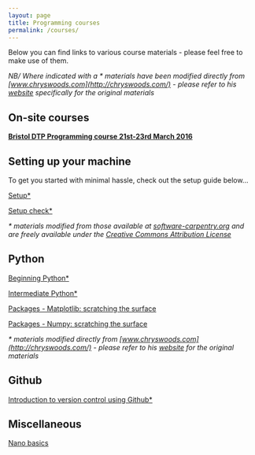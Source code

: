 ```yaml
---
layout: page
title: Programming courses
permalink: /courses/
---
```


Below you can find links to various course materials - please feel free to make use of them.

*NB/ Where indicated with a \* materials have been modified directly from [www.chryswoods.com](http://chryswoods.com/) - please refer to his [website](http://chryswoods.com/) specifically for the original materials*

## On-site courses 

[**Bristol DTP Programming course 21st-23rd March 2016**](dtp_course_info_march2016)

## Setting up your machine

To get you started with minimal hassle, check out the setup guide below...

[Setup\*](Setup/setup)

[Setup check\*](Setup_check/setup_check)

*\* materials modified from those available at [software-carpentry.org](http://software-carpentry.org/) and are freely available under the [Creative Commons Attribution License](https://creativecommons.org/licenses/by/4.0/)*

## Python

[Beginning Python\*](Beginners_python/README)

[Intermediate Python\*](Intermediate_python/README)

[Packages - Matplotlib: scratching the surface](PythonPackages_matplotlib/README_matplotlib)

[Packages - Numpy: scratching the surface](PythonPackages_numpy/README_numpy)

*\* materials modified directly from [www.chryswoods.com](http://chryswoods.com/) - please refer to his [website](http://chryswoods.com/) for the original materials*

## Github

[Introduction to version control using Github\*](Intro_github/README)

## Miscellaneous

[Nano basics](nano_basics/nano_basics)


